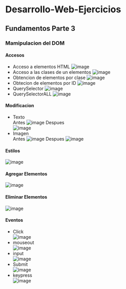 # Desarrollo-Web-Ejercicios
## Fundamentos Parte 3
### Mamipulacion del DOM
#### Accesos
- Acceso a elementos HTML 
![image](https://github.com/FranklinJPC/Desarrollo-Web-Ejercicios/assets/117754105/4220afa0-7c93-44ec-95ec-4235ff337db1)
- Acceso a las clases de un elementos
![image](https://github.com/FranklinJPC/Desarrollo-Web-Ejercicios/assets/117754105/f75afd7d-5474-41e7-9f3a-09be8f786f01)
- Obtencion de elementos por clase
![image](https://github.com/FranklinJPC/Desarrollo-Web-Ejercicios/assets/117754105/fef87fd9-4f86-4bf6-a448-9506a2cad7b7)
- Obtecion de elementos por ID
![image](https://github.com/FranklinJPC/Desarrollo-Web-Ejercicios/assets/117754105/bfda1e5c-58c1-4984-89ce-12aab94dfe37)
- QuerySelector 
![image](https://github.com/FranklinJPC/Desarrollo-Web-Ejercicios/assets/117754105/cf38ceff-b1f5-43d2-a8b7-75a6707a813b)
- QuerySelectorALL
![image](https://github.com/FranklinJPC/Desarrollo-Web-Ejercicios/assets/117754105/bc67aa36-f025-418a-a924-e2dd77ed0756)
#### Modificacion 
- Texto <br>
  Antes
![image](https://github.com/FranklinJPC/Desarrollo-Web-Ejercicios/assets/117754105/d370511e-8034-4b30-87f1-a266f8ef8f4b)
  Despues   
![image](https://github.com/FranklinJPC/Desarrollo-Web-Ejercicios/assets/117754105/e0abf346-141e-4f23-9d52-38b100f76d70)
- Imagen <br>
  Antes
  ![image](https://github.com/FranklinJPC/Desarrollo-Web-Ejercicios/assets/117754105/129e946e-c3d0-4575-bd60-0f6098528cb8)
  Despues
  ![image](https://github.com/FranklinJPC/Desarrollo-Web-Ejercicios/assets/117754105/5f35dd2a-f319-4e6d-b839-16a33a8426db)
#### Estilos 
![image](https://github.com/FranklinJPC/Desarrollo-Web-Ejercicios/assets/117754105/79864f65-11d8-43a5-be48-33e051e9b839)
#### Agregar Elementos
![image](https://github.com/FranklinJPC/Desarrollo-Web-Ejercicios/assets/117754105/dab2eebb-b7d4-4144-8bf1-74f2d97a3043)
#### Eliminar Elementos
![image](https://github.com/FranklinJPC/Desarrollo-Web-Ejercicios/assets/117754105/9ecd7611-d798-4e95-8f1c-ec6f2a0566d3)
#### Eventos
- Click <br>
![image](https://github.com/FranklinJPC/Desarrollo-Web-Ejercicios/assets/117754105/e770128a-9983-4f50-b782-af11e498bc1e)
- mouseout <br>
![image](https://github.com/FranklinJPC/Desarrollo-Web-Ejercicios/assets/117754105/d6a09323-1142-49ce-a170-6fe23be452ca)
- input <br>
![image](https://github.com/FranklinJPC/Desarrollo-Web-Ejercicios/assets/117754105/707c51f4-929d-4ae8-95ba-ace61ee35dfb)
- Submit <br>
![image](https://github.com/FranklinJPC/Desarrollo-Web-Ejercicios/assets/117754105/30b7c9e3-01b2-4311-9180-599e1c8974b5)
- keypress <br>
![image](https://github.com/FranklinJPC/Desarrollo-Web-Ejercicios/assets/117754105/72a8e345-52d8-4f09-9fc2-e544d5cbf36b)

